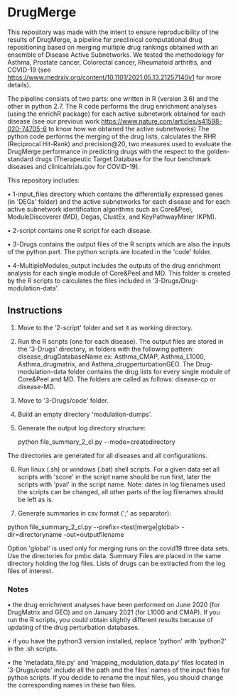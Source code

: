 # DrugMerge
This repository was made with the intent to ensure reproducibility of the results of DrugMerge, a pipeline for preclinical computational drug repositioning based on merging multiple drug rankings obtained with an ensemble of Disease Active Subnetworks. We tested the methodology for Asthma, Prostate cancer, Colorectal cancer, Rheumatoid arthritis, and COVID-19 (see https://www.medrxiv.org/content/10.1101/2021.05.13.21257140v1 for more details).

The pipeline consists of two parts: one written in R (version 3.6) and the other in python 2.7.
The R code performs the drug enrichment analyses (using the enrichR package) for each active subnetwork obtained for each disease (see our previous work https://www.nature.com/articles/s41598-020-74705-6 to know how we obtained the active subnetworks)
The python code performs the merging of the drug lists, calculates the RHR (Reciprocal Hit-Rank) and precision@20, two measures used to evaluate the DrugMerge performance in predicting drugs with the respect to the golden-standard drugs (Therapeutic Target Database for the four benchmark diseases and clinicaltrials.gov for COVID-19).

This repository includes:

• 1-input_files directory which contains the differentially expressed genes (in 'DEGs' folder) and the active subnetworks for each disease and for each active subnetwork identification algorithms such as Core&Peel, ModuleDiscoverer (MD), Degas, ClustEx, and KeyPathwayMiner (KPM).

• 2-script contains one R script for each disease.

• 3-Drugs contains the output files of the R scripts which are also the inputs of the python part. The python scripts are located in the 'code' folder.

• 4-MultipleModules_output includes the outputs of the drug enrichment analysis for each single module of Core&Peel and MD. This folder is created by the R scripts to calculates the files included in '3-Drugs/Drug-modulation-data'.

## Instructions
1) Move to the '2-script' folder and set it as working directory.
2) Run the R scripts (one for each disease). The output files are stored in the '3-Drugs' directory, in folders with the following pattern: disease_drugDatabaseName ex: Asthma_CMAP, Asthma_L1000, Asthma_drugmatrix, and Asthma_drugperturbationGEO. The Drug-modulation-data folder contains the drug lists for every single module of Core&Peel and MD. The folders are called as follows: disease-cp or disease-MD.
3) Move to '3-Drugs/code' folder.
4) Build an empty directory 'modulation-dumps'.
5) Generate the output log directory structure: 

      python file_summary_2_cl.py  --mode=createdirectory
      
The directories are generated for all diseases and all configurations.

6) Run linux (.sh) or windows (.bat) shell scripts. For a given data set all scripts with 'score' in the script name should be run first, later the scripts with 'pval' in the script name. Note: dates in log filenames used the scripts can be changed, all other parts of the log filenames should be left as is.

7) Generate summaries in csv format (';' as separator): 
      
python file_summary_2_cl.py --prefix=<test|merge|global> -dir=directoryname -out=outputfilename

      
Option 'global' is used only for merging runs on the covid19 three data sets. Use the directories for pmbc data. Summary Files are placed in the same directory holding the log files. Lists of drugs can be extracted from the log files of interest.
  
### Notes
• the drug enrichment analyses have been performed on June 2020 (for DrugMatrix and GEO) and on January 2021 (for L1000 and CMAP). If you run the R scripts, you could obtain slightly different results because of updating of the drug perturbation databases.

• if you have the python3 version installed, replace 'python' with 'python2' in the .sh scripts.
      
• the 'metadata_file.py' and 'mapping_modulation_data.py' files located in '3-Drugs/code' include all the path and the files' names of the input files for python scripts. If you decide to rename the input files, you should change the corresponding names in these two files.
